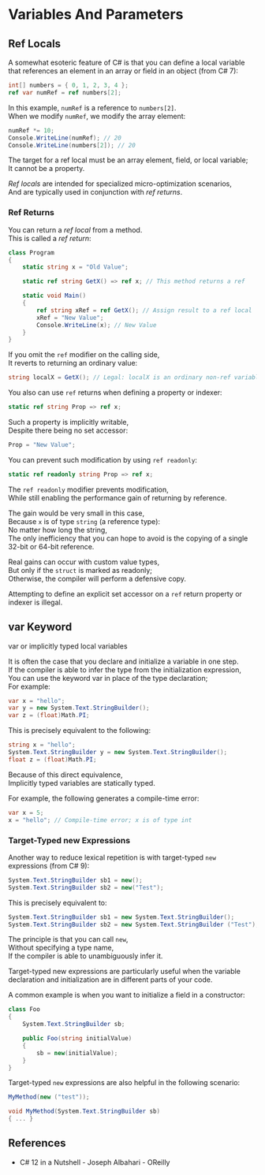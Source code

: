 # Variables And Parameters

## Ref Locals

A somewhat esoteric feature of C# is that you can define a local variable that references an element in an array or field in an object (from C# 7):

```cs
int[] numbers = { 0, 1, 2, 3, 4 };
ref var numRef = ref numbers[2];
```

In this example, `numRef` is a reference to `numbers[2]`.  
When we modify `numRef`, we modify the array element:

```cs
numRef *= 10;
Console.WriteLine(numRef); // 20
Console.WriteLine(numbers[2]); // 20
```

The target for a ref local must be an array element, field, or local variable;  
It cannot be a property.

_Ref locals_ are intended for specialized micro-optimization scenarios,  
And are typically used in conjunction with _ref returns_.

### Ref Returns

You can return a _ref local_ from a method.  
This is called a _ref return_:

```cs
class Program
{
    static string x = "Old Value";

    static ref string GetX() => ref x; // This method returns a ref

    static void Main()
    {
        ref string xRef = ref GetX(); // Assign result to a ref local
        xRef = "New Value";
        Console.WriteLine(x); // New Value
    }
}
```

If you omit the `ref` modifier on the calling side,  
It reverts to returning an ordinary value:

```cs
string localX = GetX(); // Legal: localX is an ordinary non-ref variable.
```

You also can use `ref` returns when defining a property or indexer:

```cs
static ref string Prop => ref x;
```

Such a property is implicitly writable,  
Despite there being no set accessor:

```cs
Prop = "New Value";
```

You can prevent such modification by using `ref readonly`:

```cs
static ref readonly string Prop => ref x;
```

The `ref readonly` modifier prevents modification,  
While still enabling the performance gain of returning by reference.

The gain would be very small in this case,  
Because `x` is of type `string` (a reference type):  
No matter how long the string,  
The only inefficiency that you can hope to avoid is the copying of a single 32-bit or 64-bit reference.

Real gains can occur with custom value types,  
But only if the `struct` is marked as readonly;  
Otherwise, the compiler will perform a defensive copy.

Attempting to define an explicit set accessor on a `ref` return property or indexer is illegal.

## var Keyword

var or implicitly typed local variables

It is often the case that you declare and initialize a variable in one step.  
If the compiler is able to infer the type from the initialization expression,  
You can use the keyword var in place of the type declaration;  
For example:

```cs
var x = "hello";
var y = new System.Text.StringBuilder();
var z = (float)Math.PI;
```

This is precisely equivalent to the following:

```cs
string x = "hello";
System.Text.StringBuilder y = new System.Text.StringBuilder();
float z = (float)Math.PI;
```

Because of this direct equivalence,  
Implicitly typed variables are statically typed.

For example, the following generates a compile-time error:

```cs
var x = 5;
x = "hello"; // Compile-time error; x is of type int
```

### Target-Typed new Expressions

Another way to reduce lexical repetition is with target-typed `new` expressions (from C# 9):

```cs
System.Text.StringBuilder sb1 = new();
System.Text.StringBuilder sb2 = new("Test");
```

This is precisely equivalent to:

```cs
System.Text.StringBuilder sb1 = new System.Text.StringBuilder();
System.Text.StringBuilder sb2 = new System.Text.StringBuilder ("Test");
```

The principle is that you can call `new`,  
Without specifying a type name,  
If the compiler is able to unambiguously infer it.

Target-typed new expressions are particularly useful when the variable declaration and initialization are in different parts of your code.

A common example is when you want to initialize a field in a constructor:

```cs
class Foo
{
    System.Text.StringBuilder sb;

    public Foo(string initialValue)
    {
        sb = new(initialValue);
    }
}
```

Target-typed `new` expressions are also helpful in the following scenario:

```cs
MyMethod(new ("test"));

void MyMethod(System.Text.StringBuilder sb)
{ ... }
```

## References

- C# 12 in a Nutshell - Joseph Albahari - OReilly
